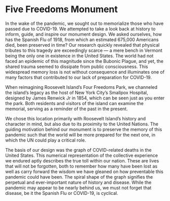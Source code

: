 # Five Freedoms Monument

In the wake of the pandemic, we sought out to memorialize those who have passed due to COVID-19. We attempted to take a look back at history to inform, guide, and inspire our monument design. We asked ourselves, how has the Spanish Flu of 1918, from which an estimated 675,000 Americans died, been preserved in time? Our research quickly revealed that physical tributes to this tragedy are exceedingly scarce — a mere bench in Vermont being the only one in existence in the United States. The world had not faced an epidemic of this magnitude since the Bubonic Plague, and yet, the shared trauma seemed to dissipate from public consciousness. This widespread memory loss is not without consequence and illuminates one of many factors that contributed to our lack of preparation for COVID-19. 

When reimagining Roosevelt Island’s Four Freedoms Park, we channeled the island’s legacy as the host of New York City’s Smallpox Hospital, designed by James Renwick Jr in 1854, which can be seen just as you enter the park. Both residents and visitors of the island can examine the memorial, serving as a reminder of the past in the present.

We chose this location primarily with Roosevelt Island’s history and character in mind, but also due to its proximity to the United Nations. The guiding motivation behind our monument is to preserve the memory of this pandemic such that the world will be more prepared for the next one, in which the UN could play a critical role.

The basis of our design was the graph of COVID-related deaths in the United States. This numerical representation of the collective experience we endured aptly describes the true toll within our nation. These are lives that will not be forgotten, both to remember how many have been lost as well as carry forward the wisdom we have gleaned on how preventable this pandemic could have been. The spiral shape of the graph signifies the perpetual and ever-important nature of history and disease. While the pandemic may appear to be nearly behind us, we must not forget that disease, be it the Spanish Flu or COVID-19, is cyclical.
